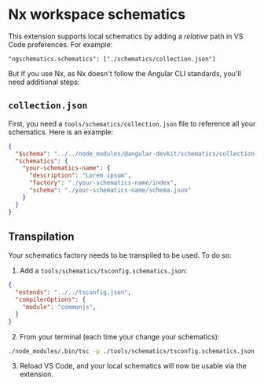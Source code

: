 # Nx workspace schematics

This extension supports local schematics by adding a *relative* path in VS Code preferences. For example:

`"ngschematics.schematics": ["./schematics/collection.json"]`

But if you use Nx, as Nx doesn't follow the Angular CLI standards, you'll need additional steps:

## `collection.json`

First, you need a `tools/schematics/collection.json` file to reference all your schematics.
Here is an example:

```json
{
  "$schema": "../../node_modules/@angular-devkit/schematics/collection-schema.json",
  "schematics": {
    "your-schematics-name": {
      "description": "Lorem ipsum",
      "factory": "./your-schematics-name/index",
      "schema": "./your-schematics-name/schema.json"
    }
  }
}
```

## Transpilation

Your schematics factory needs to be transpiled to be used. To do so:

1. Add a `tools/schematics/tsconfig.schematics.json`:

```json
{
  "extends": "../../tsconfig.json",
  "compilerOptions": {
    "module": "commonjs",
  }
}
```

2. From your terminal (each time your change your schematics):

```bash
./node_modules/.bin/tsc -p ./tools/schematics/tsconfig.schematics.json
```

3. Reload VS Code, and your local schematics will now be usable via the extension.

